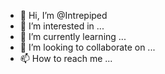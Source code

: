- 👋 Hi, I’m @Intrepiped
- 👀 I’m interested in ...
- 🌱 I’m currently learning ...
- 💞️ I’m looking to collaborate on ...
- 📫 How to reach me ...

<!---
Intrepiped/Intrepiped is a ✨ special ✨ repository because its `README.md` (this file) appears on your GitHub profile.
You can click the Preview link to take a look at your changes.
--->
